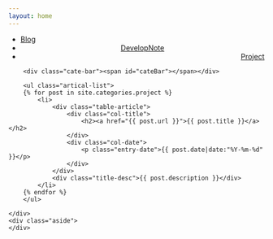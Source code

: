 ```yaml
---
layout: home
---
```


<div class="index-content project">
    <div class="section">
        <ul class="artical-cate">
            <li><a href="/Blog"><span>Blog</span></a></li>
            <li style="text-align:center"><a href="/Blog/opinion"><span>DevelopNote</span></a></li>
            <li class="on" style="text-align:right"><a href="/Blog/project"><span>Project</span></a></li>
        </ul>

        <div class="cate-bar"><span id="cateBar"></span></div>

        <ul class="artical-list">
        {% for post in site.categories.project %}
            <li>
                <div class="table-article">
                    <div class="col-title">
                        <h2><a href="{{ post.url }}">{{ post.title }}</a></h2>
                    </div>
                    <div class="col-date">
                        <p class="entry-date">{{ post.date|date:"%Y-%m-%d" }}</p>
                    </div>
                </div>
                <div class="title-desc">{{ post.description }}</div>
            </li>
        {% endfor %}
        </ul>
        
    </div>
    <div class="aside">
    </div>
</div>
